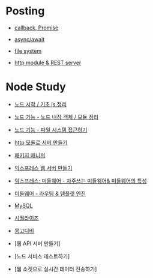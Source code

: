 # Posting

- [callback, Promise](https://github.com/posting-study/node_study/blob/main/postingFiles/callback%26promise.md)

- [async/await](https://github.com/posting-study/node_study/blob/main/postingFiles/async%26await.md)

- [file system](https://github.com/posting-study/node_study/blob/main/postingFiles/file_system.md)

- [http module & REST server](https://github.com/posting-study/node_study/blob/main/postingFiles/http_server.md)


# Node Study 

- [노드 시작 / 기초 js 정리](https://github.com/posting-study/node_study/blob/main/mdFiles/tutorial.md)

- [노드 기능 - 노드 내장 객체 / 모듈 정리](https://github.com/posting-study/node_study/blob/main/mdFiles/node_function.md)

- [노드 기능 - 파일 시스템 접근하기](https://github.com/posting-study/node_study/blob/main/postingFiles/file_system.md)

- [http 모듈로 서버 만들기](https://github.com/posting-study/node_study/blob/main/postingFiles/http_server.md)

- [패키지 매니저](https://github.com/posting-study/node_study/blob/main/mdFiles/package_manager.md)

- [익스프레스 웹 서버 만들기](https://github.com/posting-study/node_study/blob/main/postingFiles/expressServer_1.md)

- [익스프레스: 미들웨어 - 자주쓰는 미들웨어& 미들웨어의 특성](https://github.com/posting-study/node_study/blob/main/postingFiles/expressServer_2.md)

- [미들웨어 - 라우팅 & 템플릿 엔진](https://github.com/posting-study/node_study/blob/main/postingFiles/expressServer_3.md)

- [MySQL](https://github.com/posting-study/node_study/blob/main/postingFiles/MySQL.md)

- [시퀄라이즈](https://github.com/posting-study/node_study/blob/main/postingFiles/Sequelize.md)

- [몽고디비](https://github.com/posting-study/node_study/blob/main/postingFiles/mongoDB.md)

- [웹 API 서버 만들기]

- [노드 서비스 테스트하기]

- [웹 소켓으로 실시간 데이터 전송하기]

